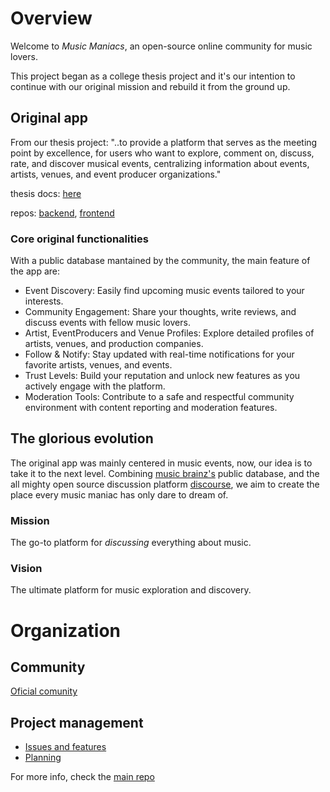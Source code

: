 # Overview

Welcome to *Music Maniacs*, an open-source online community for music lovers.

This project began as a college thesis project and it's our intention to continue with our original mission and rebuild it from the ground up.

## Original app

From our thesis project: "..to provide a platform that serves as the meeting point by excellence, for users who want to explore, comment on, discuss, rate, and discover musical events, centralizing information about events, artists, venues, and event producer organizations."

thesis docs: [here](../UTNFRMISIPROYECTOFINAL_MusicManiacs.pdf)

repos: [backend](https://github.com/Music-Maniacs/music-maniacs-backend), [frontend](https://github.com/Music-Maniacs/music-maniacs-frontend)

### Core original functionalities

With a public database mantained by the community, the main feature of the app are:
- Event Discovery: Easily find upcoming music events tailored to your interests.
- Community Engagement: Share your thoughts, write reviews, and discuss events with fellow music lovers.
- Artist, EventProducers and Venue Profiles: Explore detailed profiles of artists, venues, and production companies.
- Follow & Notify: Stay updated with real-time notifications for your favorite artists, venues, and events.
- Trust Levels: Build your reputation and unlock new features as you actively engage with the platform.
- Moderation Tools: Contribute to a safe and respectful community environment with content reporting and moderation features.

## The glorious evolution

The original app was mainly centered in music events, now, our idea is to take it to the next level. Combining [music brainz's](https://github.com/metabrainz/musicbrainz-server) public database, and the all mighty open source discussion platform [discourse](https://github.com/discourse/discourse), we aim to create the place every music maniac has only dare to dream of.

### Mission

The go-to platform for *discussing* everything about music.

### Vision

The ultimate platform for music exploration and discovery.


# Organization

## Community
[Oficial comunity](https://github.com/orgs/Music-Maniacs/discussions)

## Project management

- [Issues and features](https://github.com/Music-Maniacs/music_maniacs_discourse/issues)
- [Planning](https://github.com/orgs/Music-Maniacs/projects)

For more info, check the [main repo](https://github.com/Music-Maniacs/music_maniacs_discourse)
